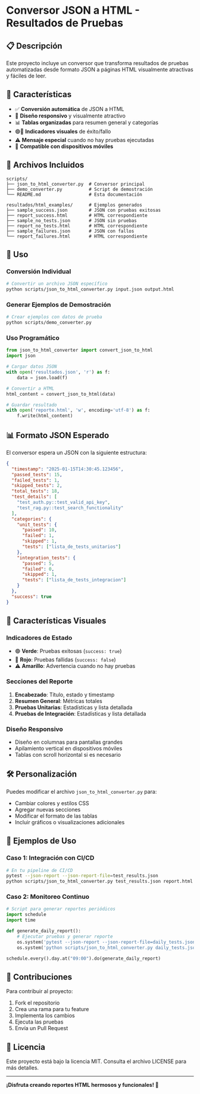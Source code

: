 # Conversor JSON a HTML - Resultados de Pruebas

## 📋 Descripción

Este proyecto incluye un conversor que transforma resultados de pruebas automatizadas desde formato JSON a páginas HTML visualmente atractivas y fáciles de leer.

## 🚀 Características

- ✅ **Conversión automática** de JSON a HTML
- 🎨 **Diseño responsivo** y visualmente atractivo
- 📊 **Tablas organizadas** para resumen general y categorías
- 🟢🔴 **Indicadores visuales** de éxito/fallo
- ⚠️ **Mensaje especial** cuando no hay pruebas ejecutadas
- 📱 **Compatible con dispositivos móviles**

## 📁 Archivos Incluidos

```
scripts/
├── json_to_html_converter.py  # Conversor principal
├── demo_converter.py          # Script de demostración
└── README.md                  # Esta documentación

resultados/html_examples/      # Ejemplos generados
├── sample_success.json        # JSON con pruebas exitosas
├── report_success.html        # HTML correspondiente
├── sample_no_tests.json       # JSON sin pruebas
├── report_no_tests.html       # HTML correspondiente
├── sample_failures.json       # JSON con fallos
└── report_failures.html       # HTML correspondiente
```

## 🔧 Uso

### Conversión Individual

```bash
# Convertir un archivo JSON específico
python scripts/json_to_html_converter.py input.json output.html
```

### Generar Ejemplos de Demostración

```bash
# Crear ejemplos con datos de prueba
python scripts/demo_converter.py
```

### Uso Programático

```python
from json_to_html_converter import convert_json_to_html
import json

# Cargar datos JSON
with open('resultados.json', 'r') as f:
    data = json.load(f)

# Convertir a HTML
html_content = convert_json_to_html(data)

# Guardar resultado
with open('reporte.html', 'w', encoding='utf-8') as f:
    f.write(html_content)
```

## 📊 Formato JSON Esperado

El conversor espera un JSON con la siguiente estructura:

```json
{
  "timestamp": "2025-01-15T14:30:45.123456",
  "passed_tests": 15,
  "failed_tests": 1,
  "skipped_tests": 2,
  "total_tests": 18,
  "test_details": [
    "test_auth.py::test_valid_api_key",
    "test_rag.py::test_search_functionality"
  ],
  "categories": {
    "unit_tests": {
      "passed": 10,
      "failed": 1,
      "skipped": 1,
      "tests": ["lista_de_tests_unitarios"]
    },
    "integration_tests": {
      "passed": 5,
      "failed": 0,
      "skipped": 1,
      "tests": ["lista_de_tests_integracion"]
    }
  },
  "success": true
}
```

## 🎨 Características Visuales

### Indicadores de Estado
- 🟢 **Verde**: Pruebas exitosas (`success: true`)
- 🔴 **Rojo**: Pruebas fallidas (`success: false`)
- ⚠️ **Amarillo**: Advertencia cuando no hay pruebas

### Secciones del Reporte
1. **Encabezado**: Título, estado y timestamp
2. **Resumen General**: Métricas totales
3. **Pruebas Unitarias**: Estadísticas y lista detallada
4. **Pruebas de Integración**: Estadísticas y lista detallada

### Diseño Responsivo
- Diseño en columnas para pantallas grandes
- Apilamiento vertical en dispositivos móviles
- Tablas con scroll horizontal si es necesario

## 🛠️ Personalización

Puedes modificar el archivo `json_to_html_converter.py` para:

- Cambiar colores y estilos CSS
- Agregar nuevas secciones
- Modificar el formato de las tablas
- Incluir gráficos o visualizaciones adicionales

## 📝 Ejemplos de Uso

### Caso 1: Integración con CI/CD

```bash
# En tu pipeline de CI/CD
pytest --json-report --json-report-file=test_results.json
python scripts/json_to_html_converter.py test_results.json report.html
```

### Caso 2: Monitoreo Continuo

```python
# Script para generar reportes periódicos
import schedule
import time

def generate_daily_report():
    # Ejecutar pruebas y generar reporte
    os.system('pytest --json-report --json-report-file=daily_tests.json')
    os.system('python scripts/json_to_html_converter.py daily_tests.json daily_report.html')

schedule.every().day.at("09:00").do(generate_daily_report)
```

## 🤝 Contribuciones

Para contribuir al proyecto:

1. Fork el repositorio
2. Crea una rama para tu feature
3. Implementa los cambios
4. Ejecuta las pruebas
5. Envía un Pull Request

## 📄 Licencia

Este proyecto está bajo la licencia MIT. Consulta el archivo LICENSE para más detalles.

---

**¡Disfruta creando reportes HTML hermosos y funcionales! 🎉**